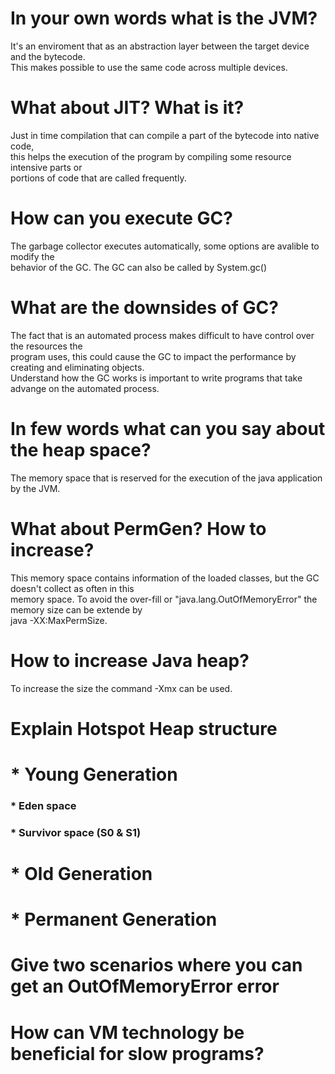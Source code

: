 # In your own words what is the JVM?</br>
It's an enviroment that as an abstraction layer between the target device and the bytecode. </br>
This makes possible to use the same code across multiple devices.

# What about JIT? What is it?
Just in time compilation that can compile a part of the bytecode into native code, </br>
this helps the execution of the program by compiling some resource intensive parts or </br>
portions of code that are called frequently.

# How can you execute GC?
The garbage collector executes automatically, some options are avalible to modify the </br>
behavior of the GC. The GC can also be called by System.gc()

# What are the downsides of GC?
The fact that is an automated process makes difficult to have control over the resources the </br>
program uses, this could cause the GC to impact the performance by creating and eliminating objects. </br>
Understand how the GC works is important to write programs that take advange on the automated process.

# In few words what can you say about the heap space?
The memory space that is reserved for the execution of the java application by the JVM.

# What about PermGen? How to increase?
This memory space contains information of the loaded classes, but the GC doesn't collect as often in this </br>
memory space. To avoid the over-fill or "java.lang.OutOfMemoryError" the memory size can be extende by </br>
java -XX:MaxPermSize.

# How to increase Java heap?
To increase the size the command -Xmx can be used.

# Explain Hotspot Heap structure
<h1> * Young Generation
<h3>	*   Eden space
<h3>	*   Survivor space (S0 & S1)
<h1> * Old Generation
<h1> * Permanent Generation


# Give two scenarios where you can get an OutOfMemoryError error

# How can VM technology be beneficial for slow programs? 
